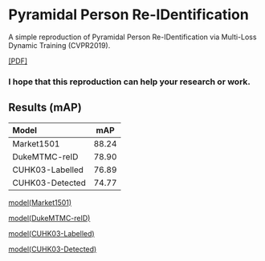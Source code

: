 # Pyramidal Person Re-IDentification

A simple reproduction of Pyramidal Person Re-IDentification via Multi-Loss Dynamic Training (CVPR2019).

[[PDF]](http://openaccess.thecvf.com/content_CVPR_2019/papers/Zheng_Pyramidal_Person_Re-IDentification_via_Multi-Loss_Dynamic_Training_CVPR_2019_paper.pdf)

### I hope that this reproduction can help your research or work.



## Results (mAP)
| Model           |  mAP  |
| :-------------- | :---: |
| Market1501      | 88.24 |
| DukeMTMC-reID   | 78.90 |
| CUHK03-Labelled | 76.89 |
| CUHK03-Detected | 74.77 |

[model(Market1501)](https://drive.google.com/file/d/1Ur_DoJ0T35p37RCM-5NGGMXlBM9WY73V/view?usp=sharing)

[model(DukeMTMC-reID)](https://drive.google.com/file/d/1ShlXqJxnZtFudJMi18MrF1IgoTpHOWQ3/view?usp=sharing)

[model(CUHK03-Labelled)](https://drive.google.com/file/d/1trQuINrELLAdfLISU23vXBJDaPVDPFwV/view?usp=sharing)

[model(CUHK03-Detected)](https://drive.google.com/file/d/1Dcaaitj5u_IrFAv322S_O7ZamUF1q-0T/view?usp=sharing)

